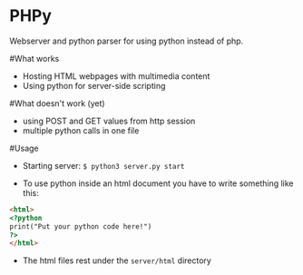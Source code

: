 # PHPy
Webserver and python parser for using python instead of php.


#What works
 - Hosting HTML webpages with multimedia content
 - Using python for server-side scripting
 
#What doesn't work (yet)
 - using POST and GET values from http session
 - multiple python calls in one file

#Usage
 - Starting server: `$ python3 server.py start`

 - To use python inside an html document you have to write something like this:

 ```html
 <html>
 <?python
 print("Put your python code here!")
 ?>
 </html>
 ```
 - The html files rest under the `server/html` directory
